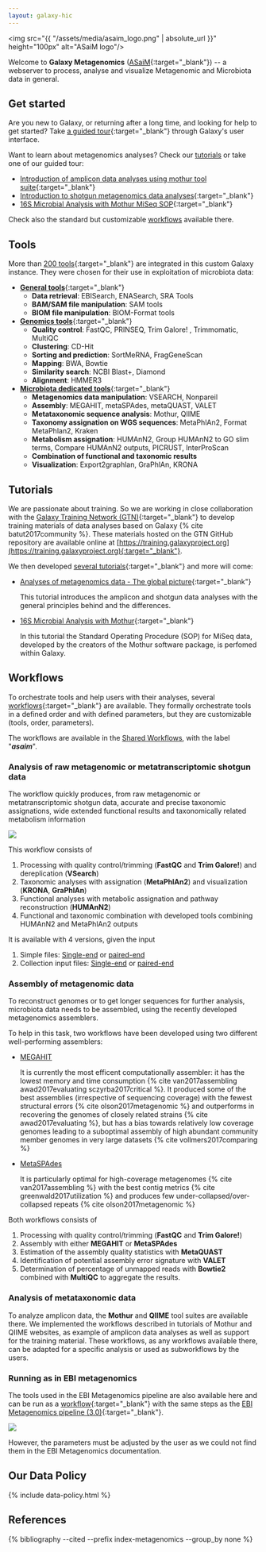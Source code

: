 ```yaml
---
layout: galaxy-hic
---
```


<img src="{{ "/assets/media/asaim_logo.png" | absolute_url }}" height="100px" alt="ASaiM logo"/> 

Welcome to **Galaxy Metagenomics** ([ASaiM](https://asaim.readthedocs.io/en/latest/){:target="_blank"}) -- a webserver to process, analyse and visualize Metagenomic and Microbiota data in general. 



## Get started

Are you new to Galaxy, or returning after a long time, and looking for help to get started? Take [a guided tour](https://metagenomics.usegalaxy.eu/tours/core.galaxy_ui){:target="_blank"} through Galaxy's user interface. 

Want to learn about metagenomics analyses? Check our [tutorials](#tutorials) or take one of our guided tour:

- [Introduction of amplicon data analyses using mothur tool suite](https://metagenomics.usegalaxy.eu/tours/metagenomics-general-tutorial-amplicon){:target="_blank"}
- [Introduction to shotgun metagenomics data analyses](https://metagenomics.usegalaxy.eu/tours/metagenomics-general-tutorial-shotgun){:target="_blank"}
- [16S Microbial Analysis with Mothur MiSeq SOP](https://metagenomics.usegalaxy.eu/tours/mothur-miseq-sop){:target="_blank"}

Check also the standard but customizable [workflows](#workflows) available there. 

<a name="tools"></a>
## Tools

More than [200 tools](https://asaim.readthedocs.io/en/latest/tools/index.html){:target="_blank"} are integrated in this custom Galaxy instance. They were chosen for their use in exploitation of microbiota data:

- [**General tools**](https://asaim.readthedocs.io/en/latest/tools/file_meta_tools.html){:target="_blank"}
    - **Data retrieval**: EBISearch, ENASearch, SRA Tools
    - **BAM/SAM file manipulation**: SAM tools
    - **BIOM file manipulation**: BIOM-Format tools
- [**Genomics tools**](https://asaim.readthedocs.io/en/latest/tools/genomics.html){:target="_blank"}
    - **Quality control**: FastQC, PRINSEQ, Trim Galore! , Trimmomatic, MultiQC 
    - **Clustering**: CD-Hit
    - **Sorting and prediction**: SortMeRNA, FragGeneScan
    - **Mapping**: BWA, Bowtie
    - **Similarity search**: NCBI Blast+, Diamond
    - **Alignment**: HMMER3
- [**Microbiota dedicated tools**](https://asaim.readthedocs.io/en/latest/tools/microbiota.html){:target="_blank"}
    - **Metagenomics data manipulation**: VSEARCH, Nonpareil
    - **Assembly**: MEGAHIT, metaSPAdes, metaQUAST, VALET
    - **Metataxonomic sequence analysis**: Mothur, QIIME
    - **Taxonomy assignation on WGS sequences**: MetaPhlAn2, Format MetaPhlan2, Kraken
    - **Metabolism assignation**: HUMAnN2, Group HUMAnN2 to GO slim terms, Compare HUMAnN2 outputs, PICRUST, InterProScan 
    - **Combination of functional and taxonomic results**
    - **Visualization**: Export2graphlan, GraPhlAn, KRONA

<a name="tutorials"></a>
## Tutorials

We are passionate about training. So we are working in close collaboration with the [Galaxy Training Network (GTN)](https://galaxyproject.org/teach/gtn/){:target="_blank"} to develop training materials of data analyses based on Galaxy {% cite batut2017community %}. These materials hosted on the GTN GitHub repository are available online at [https://training.galaxyproject.org](https://training.galaxyproject.org){:target="_blank"}.

We then developed [several tutorials](https://galaxyproject.github.io/training-material/topics/metagenomics/){:target="_blank"} and more will come:

- [Analyses of metagenomics data - The global picture](https://galaxyproject.github.io/training-material/topics/metagenomics/tutorials/general-tutorial/tutorial.html){:target="_blank"}

    This tutorial introduces the amplicon and shotgun data analyses with the general principles behind and the differences.

- [16S Microbial Analysis with Mothur](https://galaxyproject.github.io/training-material/topics/metagenomics/tutorials/mothur-miseq-sop/tutorial.html){:target="_blank"}

    In this tutorial the Standard Operating Procedure (SOP) for MiSeq data, developed by the creators of the Mothur software package, is perfomed within Galaxy.

<a name="workflows"></a>
## Workflows

To orchestrate tools and help users with their analyses, several [workflows](https://asaim.readthedocs.io/en/latest/workflows.html){:target="_blank"} are available. They formally orchestrate tools in a defined order and with defined parameters, but they are customizable (tools, order, parameters).

The workflows are available in the [Shared Workflows](https://metagenomics.usegalaxy.eu/workflows/list_published), with the label "***asaim***".

### Analysis of raw metagenomic or metatranscriptomic shotgun data

The workflow quickly produces, from raw metagenomic or metatranscriptomic shotgun data, accurate and precise taxonomic assignations, wide extended functional results and taxonomically related metabolism information

![](https://asaim.readthedocs.io/en/latest/_images/main_workflow.png)

This workflow consists of

1. Processing with quality control/trimming (**FastQC** and **Trim Galore!**) and dereplication (**VSearch**)
2. Taxonomic analyses with assignation (**MetaPhlAn2**) and visualization (**KRONA**, **GraPhlAn**)
3. Functional analyses with metabolic assignation and pathway reconstruction (**HUMAnN2**)
4. Functional and taxonomic combination with developed tools combining HUMAnN2 and MetaPhlAn2 outputs

It is available with 4 versions, given the input

1. Simple files: [Single-end](https://metagenomics.usegalaxy.eu/u/berenice/w/asaim-shotgun-workflow) or [paired-end](https://metagenomics.usegalaxy.eu/u/berenice/w/asaim---shotgun-workflow-for-paired-end-data)
2. Collection input files: [Single-end](https://metagenomics.usegalaxy.eu/u/berenice/w/asaim-shotgun-workflow-se-collection) or [paired-end](https://metagenomics.usegalaxy.eu/u/berenice/w/asaim---shotgun-workflow-for-paired-end-data-collection)

### Assembly of metagenomic data

To reconstruct genomes or to get longer sequences for further analysis, microbiota data needs to be assembled, using the recently developed metagenomics assemblers.

To help in this task, two workflows have been developed using two different well-performing assemblers:

- [MEGAHIT](https://metagenomics.usegalaxy.eu/u/berenice/w/asaim-metagenomic-assembly-with-megahit)

    It is currently the most efficent computationally assembler: it has the lowest memory and time consumption {% cite van2017assembling awad2017evaluating sczyrba2017critical %}. It produced some of the best assemblies (irrespective of sequencing coverage) with the fewest structural errors {% cite olson2017metagenomic %} and outperforms in recovering the genomes of closely related strains {% cite awad2017evaluating %}, but has a bias towards relatively low coverage genomes leading to a suboptimal assembly of high abundant community member genomes in very large datasets {% cite vollmers2017comparing %}

- [MetaSPAdes](https://metagenomics.usegalaxy.eu/u/berenice/w/asaim-metagenomic-assembly-with-metaspades)

    It is particularly optimal for high-coverage metagenomes {% cite van2017assembling %} with the best contig metrics {% cite greenwald2017utilization %} and produces few under-collapsed/over-collapsed repeats {% cite olson2017metagenomic %}

Both workflows consists of

1. Processing with quality control/trimming (**FastQC** and **Trim Galore!**)
2. Assembly with either **MEGAHIT** or **MetaSPAdes**
3. Estimation of the assembly quality statistics with **MetaQUAST**
4. Identification of potential assembly error signature with **VALET**
5. Determination of percentage of unmapped reads with **Bowtie2** combined with **MultiQC** to aggregate the results.


### Analysis of metataxonomic data

To analyze amplicon data, the **Mothur** and **QIIME** tool suites are available there. We implemented the workflows described in tutorials of Mothur and QIIME websites, as example of amplicon data analyses as well as support for the training material. These workflows, as any workflows available there, can be adapted for a specific analysis or used as subworkflows by the users.

### Running as in EBI metagenomics

The tools used in the EBI Metagenomics pipeline are also available here and can be run as a [workflow](https://metagenomics.usegalaxy.eu/u/berenice/w/asaim-ebi-metagenomics-workflow-30){:target="_blank"} with the same steps as the [EBI Metagenomics pipeline (3.0)](https://www.ebi.ac.uk/metagenomics/pipelines/3.0){:target="_blank"}.

![](https://asaim.readthedocs.io/en/latest/_images/ebi_metagenomics_workflow.png)

However, the parameters must be adjusted by the user as we could not find them in the EBI Metagenomics documentation.

## Our Data Policy

{% include data-policy.html %}

## References

{% bibliography --cited --prefix index-metagenomics --group_by none %}
